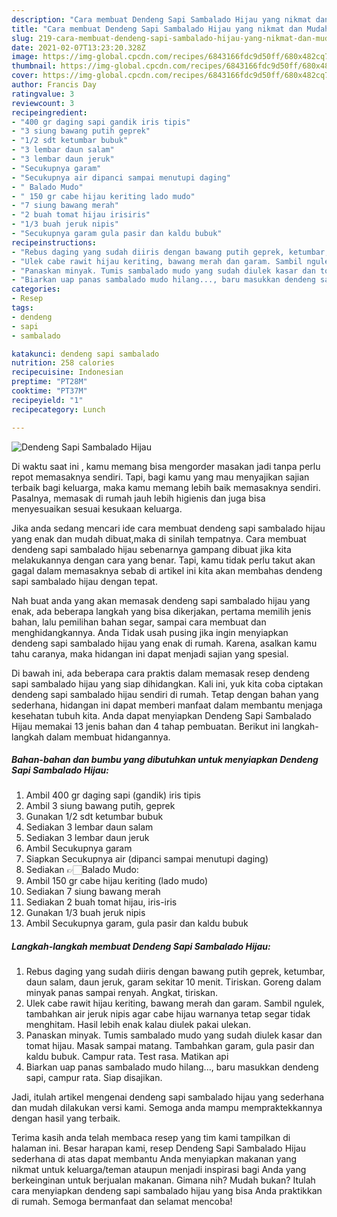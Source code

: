 ```yaml
---
description: "Cara membuat Dendeng Sapi Sambalado Hijau yang nikmat dan Mudah Dibuat"
title: "Cara membuat Dendeng Sapi Sambalado Hijau yang nikmat dan Mudah Dibuat"
slug: 219-cara-membuat-dendeng-sapi-sambalado-hijau-yang-nikmat-dan-mudah-dibuat
date: 2021-02-07T13:23:20.328Z
image: https://img-global.cpcdn.com/recipes/6843166fdc9d50ff/680x482cq70/dendeng-sapi-sambalado-hijau-foto-resep-utama.jpg
thumbnail: https://img-global.cpcdn.com/recipes/6843166fdc9d50ff/680x482cq70/dendeng-sapi-sambalado-hijau-foto-resep-utama.jpg
cover: https://img-global.cpcdn.com/recipes/6843166fdc9d50ff/680x482cq70/dendeng-sapi-sambalado-hijau-foto-resep-utama.jpg
author: Francis Day
ratingvalue: 3
reviewcount: 3
recipeingredient:
- "400 gr daging sapi gandik iris tipis"
- "3 siung bawang putih geprek"
- "1/2 sdt ketumbar bubuk"
- "3 lembar daun salam"
- "3 lembar daun jeruk"
- "Secukupnya garam"
- "Secukupnya air dipanci sampai menutupi daging"
- " Balado Mudo"
- " 150 gr cabe hijau keriting lado mudo"
- "7 siung bawang merah"
- "2 buah tomat hijau irisiris"
- "1/3 buah jeruk nipis"
- "Secukupnya garam gula pasir dan kaldu bubuk"
recipeinstructions:
- "Rebus daging yang sudah diiris dengan bawang putih geprek, ketumbar, daun salam, daun jeruk, garam sekitar 10 menit. Tiriskan. Goreng dalam minyak panas sampai renyah. Angkat, tiriskan."
- "Ulek cabe rawit hijau keriting, bawang merah dan garam. Sambil ngulek, tambahkan air jeruk nipis agar cabe hijau warnanya tetap segar tidak menghitam. Hasil lebih enak kalau diulek pakai ulekan."
- "Panaskan minyak. Tumis sambalado mudo yang sudah diulek kasar dan tomat hijau. Masak sampai matang. Tambahkan garam, gula pasir dan kaldu bubuk. Campur rata. Test rasa. Matikan api"
- "Biarkan uap panas sambalado mudo hilang..., baru masukkan dendeng sapi, campur rata. Siap disajikan."
categories:
- Resep
tags:
- dendeng
- sapi
- sambalado

katakunci: dendeng sapi sambalado 
nutrition: 258 calories
recipecuisine: Indonesian
preptime: "PT28M"
cooktime: "PT37M"
recipeyield: "1"
recipecategory: Lunch

---
```



![Dendeng Sapi Sambalado Hijau](https://img-global.cpcdn.com/recipes/6843166fdc9d50ff/680x482cq70/dendeng-sapi-sambalado-hijau-foto-resep-utama.jpg)

Di waktu  saat ini , kamu memang bisa mengorder masakan jadi tanpa perlu repot memasaknya sendiri. Tapi, bagi kamu yang mau menyajikan sajian terbaik bagi keluarga, maka kamu memang lebih baik memasaknya sendiri. Pasalnya, memasak di rumah jauh lebih higienis dan juga bisa menyesuaikan sesuai kesukaan keluarga.

Jika anda sedang mencari ide cara membuat dendeng sapi sambalado hijau yang enak dan mudah dibuat,maka di sinilah tempatnya. Cara membuat dendeng sapi sambalado hijau  sebenarnya gampang dibuat jika kita melakukannya dengan cara yang benar. Tapi, kamu tidak perlu takut akan gagal dalam memasaknya 
sebab di artikel ini kita akan membahas dendeng sapi sambalado hijau dengan tepat.  



Nah buat anda yang akan memasak dendeng sapi sambalado hijau yang enak, ada beberapa langkah yang bisa dikerjakan, pertama memilih jenis bahan, lalu pemilihan bahan segar, sampai cara membuat dan menghidangkannya. Anda Tidak usah pusing jika ingin menyiapkan dendeng sapi sambalado hijau yang enak di rumah. Karena, asalkan kamu  tahu caranya, maka hidangan ini dapat menjadi sajian yang spesial.

Di bawah ini, ada beberapa cara praktis  dalam memasak resep dendeng sapi sambalado hijau yang siap dihidangkan. Kali ini, yuk kita coba ciptakan dendeng sapi sambalado hijau sendiri di rumah. Tetap dengan bahan yang sederhana, hidangan ini dapat memberi manfaat dalam membantu menjaga kesehatan tubuh kita. Anda dapat menyiapkan Dendeng Sapi Sambalado Hijau memakai 13 jenis bahan dan 4 tahap pembuatan. Berikut ini langkah-langkah dalam membuat hidangannya.

<!--inarticleads1-->

##### Bahan-bahan dan bumbu yang dibutuhkan untuk menyiapkan Dendeng Sapi Sambalado Hijau:

1. Ambil 400 gr daging sapi (gandik) iris tipis
1. Ambil 3 siung bawang putih, geprek
1. Gunakan 1/2 sdt ketumbar bubuk
1. Sediakan 3 lembar daun salam
1. Sediakan 3 lembar daun jeruk
1. Ambil Secukupnya garam
1. Siapkan Secukupnya air (dipanci sampai menutupi daging)
1. Sediakan  👉🏻Balado Mudo:
1. Ambil  150 gr cabe hijau keriting (lado mudo)
1. Sediakan 7 siung bawang merah
1. Sediakan 2 buah tomat hijau, iris-iris
1. Gunakan 1/3 buah jeruk nipis
1. Ambil Secukupnya garam, gula pasir dan kaldu bubuk




<!--inarticleads2-->

##### Langkah-langkah membuat Dendeng Sapi Sambalado Hijau:

1. Rebus daging yang sudah diiris dengan bawang putih geprek, ketumbar, daun salam, daun jeruk, garam sekitar 10 menit. Tiriskan. Goreng dalam minyak panas sampai renyah. Angkat, tiriskan.
1. Ulek cabe rawit hijau keriting, bawang merah dan garam. Sambil ngulek, tambahkan air jeruk nipis agar cabe hijau warnanya tetap segar tidak menghitam. Hasil lebih enak kalau diulek pakai ulekan.
1. Panaskan minyak. Tumis sambalado mudo yang sudah diulek kasar dan tomat hijau. Masak sampai matang. Tambahkan garam, gula pasir dan kaldu bubuk. Campur rata. Test rasa. Matikan api
1. Biarkan uap panas sambalado mudo hilang..., baru masukkan dendeng sapi, campur rata. Siap disajikan.




Jadi, itulah artikel mengenai  dendeng sapi sambalado hijau  yang sederhana dan mudah dilakukan versi kami. Semoga anda mampu mempraktekkannya dengan hasil yang terbaik. 

Terima kasih anda telah membaca resep yang tim kami tampilkan di halaman ini. Besar harapan kami, resep  Dendeng Sapi Sambalado Hijau sederhana di atas dapat membantu Anda menyiapkan makanan yang nikmat untuk keluarga/teman ataupun menjadi inspirasi bagi Anda yang berkeinginan untuk berjualan makanan. Gimana nih? Mudah bukan? Itulah cara menyiapkan dendeng sapi sambalado hijau yang bisa Anda praktikkan di rumah. Semoga bermanfaat dan selamat mencoba!


